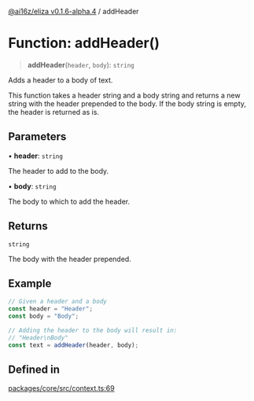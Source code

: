 [@ai16z/eliza v0.1.6-alpha.4](../index.md) / addHeader

# Function: addHeader()

> **addHeader**(`header`, `body`): `string`

Adds a header to a body of text.

This function takes a header string and a body string and returns a new string with the header prepended to the body.
If the body string is empty, the header is returned as is.

## Parameters

• **header**: `string`

The header to add to the body.

• **body**: `string`

The body to which to add the header.

## Returns

`string`

The body with the header prepended.

## Example

```ts
// Given a header and a body
const header = "Header";
const body = "Body";

// Adding the header to the body will result in:
// "Header\nBody"
const text = addHeader(header, body);
```

## Defined in

[packages/core/src/context.ts:69](https://github.com/IkigaiLabsETH/eliza/blob/main/packages/core/src/context.ts#L69)
